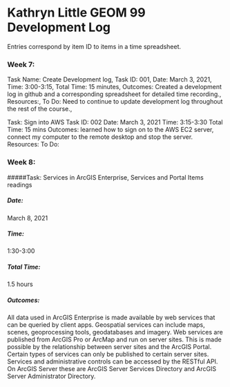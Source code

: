 # Kathryn Little GEOM 99 Development Log
Entries correspond by item ID to items in a time spreadsheet.

### Week 7:
Task Name: Create Development log,
Task ID: 001,
Date: March 3, 2021,
Time: 3:00-3:15,
Total Time: 15 minutes,
Outcomes: Created a development log in github and a corresponding spreadsheet for detailed time recording.,
Resources:, 
To Do: Need to continue to update development log throughout the rest of the course., 

Task: Sign into AWS 
Task ID: 002
Date: March 3, 2021
Time: 3:15-3:30
Total Time: 15 mins
Outcomes: learned how to sign on to the AWS EC2 server, connect my computer to the remote desktop and stop the server.
Resources: 
To Do: 

### Week 8: 
#####Task: 
Services in ArcGIS Enterprise, Services and Portal Items readings
##### Date: 
March 8, 2021
##### Time: 
1:30-3:00
##### Total Time: 
1.5 hours
##### Outcomes: 
All data used in ArcGIS Enterprise is made available by web services that can be queried by client apps. Geospatial services can include maps, scenes, geoprocessing tools, geodatabases and imagery. Web services are published from ArcGIS Pro or ArcMap and run on server sites. This is made possible by the relationship between server sites and the ArcGIS Portal. Certain types of services can only be published to certain server sites. Services and administrative controls can be accessed by the RESTful API. On ArcGIS Server these are ArcGIS Server Services Directory and ArcGIS Server Administrator Directory. 
